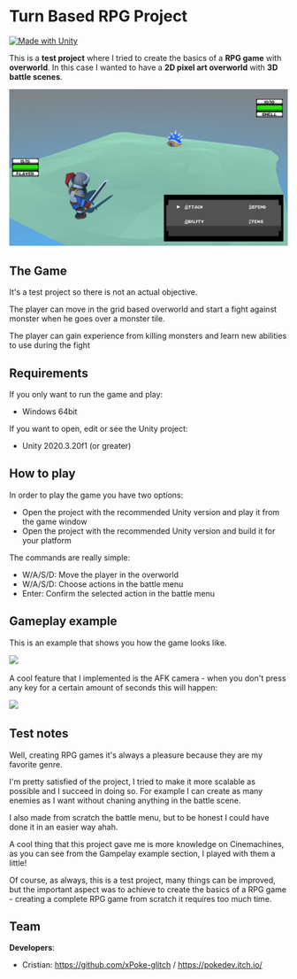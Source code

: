# Turn Based RPG Project
[![Made with Unity](https://img.shields.io/badge/Made%20with-Unity-57b9d3.svg?style=flat&logo=unity)](https://www.unity.com)

This is a **test project** where I tried to create the basics of a **RPG game** with **overworld**. In this case I wanted to have a **2D pixel art overworld** with **3D battle scenes**.

<img src="https://github.com/xPoke-glitch/Turn-Based-RPG-Project/blob/main/Screenshots/screen.png" width="750">

## The Game

It's a test project so there is not an actual objective.

The player can move in the grid based overworld and start a fight against monster when he goes over a monster tile.

The player can gain experience from killing monsters and learn new abilities to use during the fight

## Requirements

If you only want to run the game and play:
* Windows 64bit

If you want to open, edit or see the Unity project:
* Unity 2020.3.20f1 (or greater)

## How to play

In order to play the game you have two options:
* Open the project with the recommended Unity version and play it from the game window
* Open the project with the recommended Unity version and build it for your platform

The commands are really simple:
* W/A/S/D: Move the player in the overworld
* W/A/S/D: Choose actions in the battle menu
* Enter: Confirm the selected action in the battle menu

## Gameplay example

This is an example that shows you how the game looks like.

<img src="https://github.com/xPoke-glitch/Turn-Based-RPG-Project/blob/main/Screenshots/gameplay.gif" width="750">

A cool feature that I implemented is the AFK camera - when you don't press any key for a certain amount of seconds this will happen:

<img src="https://github.com/xPoke-glitch/Turn-Based-RPG-Project/blob/main/Screenshots/afk-camera.gif" width="750">

## Test notes

Well, creating RPG games it's always a pleasure because they are my favorite genre.

I'm pretty satisfied of the project, I tried to make it more scalable as possible and I succeed in doing so. For example I can create as many enemies as I want without chaning anything in the battle scene.

I also made from scratch the battle menu, but to be honest I could have done it in an easier way ahah.

A cool thing that this project gave me is more knowledge on Cinemachines, as you can see from the Gampelay example section, I played with them a little!

Of course, as always, this is a test project, many things can be improved, but the important aspect was to achieve to create the basics of a RPG game - creating a complete RPG game from scratch it requires too much time.

## Team

**Developers**:
* Cristian: https://github.com/xPoke-glitch / https://pokedev.itch.io/
